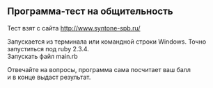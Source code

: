 ## Программа-тест на общительность

Тест взят с сайта http://www.syntone-spb.ru/
  
Запускается из терминала или командной строки Windows. Точно запуститься под ruby 2.3.4.  
Запускать файл main.rb

Отвечайте на вопросы, программа сама посчитает ваш балл  
и в конце выдаст результат.
